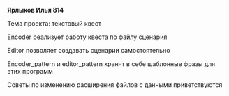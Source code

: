 **Ярлыков Илья 814**

Тема проекта: текстовый квест

Encoder реализует работу квеста по файлу сценария

Editor позволяет создавать сценарии самостоятельно

Encoder_pattern и editor_pattern хранят в себе шаблонные фразы для этих программ

Советы по изменению расширения файлов с данными приветствуются